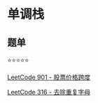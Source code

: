 # 单调栈

## 题单

:star::star::star::star::star:

[LeetCode 901 - 股票价格跨度](https://leetcode.cn/problems/online-stock-span/)

[LeetCode 316 - 去除重复字母](https://leetcode.cn/problems/remove-duplicate-letters/)
